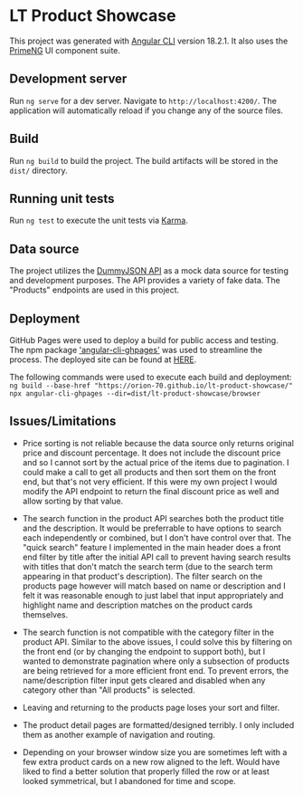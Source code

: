 # LT Product Showcase

This project was generated with [Angular CLI](https://github.com/angular/angular-cli) version 18.2.1. It also uses the [PrimeNG](https://primeng.org/) UI component suite.

## Development server

Run `ng serve` for a dev server. Navigate to `http://localhost:4200/`. The application will automatically reload if you change any of the source files.

## Build

Run `ng build` to build the project. The build artifacts will be stored in the `dist/` directory.

## Running unit tests

Run `ng test` to execute the unit tests via [Karma](https://karma-runner.github.io).

## Data source

The project utilizes the [DummyJSON API](https://dummyjson.com/) as a mock data source for testing and development purposes. The API provides a variety of fake data. The "Products" endpoints are used in this project.

## Deployment

GitHub Pages were used to deploy a build for public access and testing. The npm package ['angular-cli-ghpages'](https://www.npmjs.com/package/angular-cli-ghpages) was used to streamline the process. The deployed site can be found at [HERE](https://orion-70.github.io/lt-product-showcase/home).

The following commands were used to execute each build and deployment:
`ng build --base-href "https://orion-70.github.io/lt-product-showcase/"`
`npx angular-cli-ghpages --dir=dist/lt-product-showcase/browser`

## Issues/Limitations

- Price sorting is not reliable because the data source only returns original price and discount percentage. It does not include the discount price and so I cannot sort by the actual price of the items due to pagination. I could make a call to get all products and then sort them on the front end, but that's not very efficient. If this were my own project I would modify the API endpoint to return the final discount price as well and allow sorting by that value.

- The search function in the product API searches both the product title and the description. It would be preferrable to have options to search each independently or combined, but I don't have control over that. The "quick search" feature I implemented in the main header does a front end filter by title after the initial API call to prevent having search results with titles that don't match the search term (due to the search term appearing in that product's description). The filter search on the products page however will match based on name or description and I felt it was reasonable enough to just label that input appropriately and highlight name and description matches on the product cards themselves.

- The search function is not compatible with the category filter in the product API. Similar to the above issues, I could solve this by filtering on the front end (or by changing the endpoint to support both), but I wanted to demonstrate pagination where only a subsection of products are being retrieved for a more efficient front end. To prevent errors, the name/description filter input gets cleared and disabled when any category other than "All products" is selected.

- Leaving and returning to the products page loses your sort and filter.

- The product detail pages are formatted/designed terribly. I only included them as another example of navigation and routing.

- Depending on your browser window size you are sometimes left with a few extra product cards on a new row aligned to the left. Would have liked to find a better solution that properly filled the row or at least looked symmetrical, but I abandoned for time and scope.
